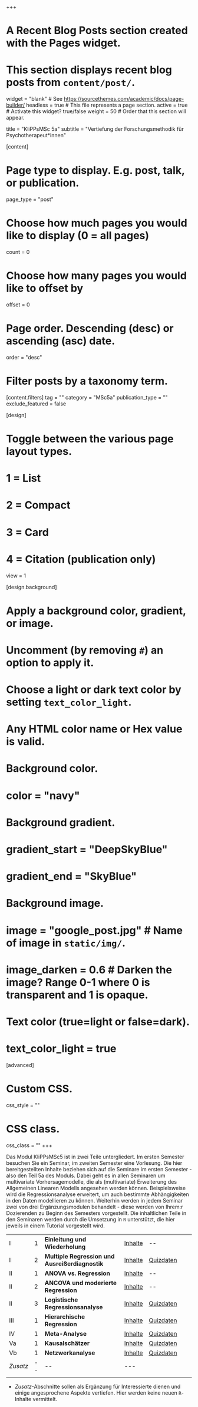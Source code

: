 +++
# A Recent Blog Posts section created with the Pages widget.
# This section displays recent blog posts from `content/post/`.

widget = "blank"  # See https://sourcethemes.com/academic/docs/page-builder/
headless = true  # This file represents a page section.
active = true  # Activate this widget? true/false
weight = 50  # Order that this section will appear.

title = "KliPPsMSc 5a"
subtitle = "Vertiefung der Forschungsmethodik für Psychotherapeut*innen"

[content]
  # Page type to display. E.g. post, talk, or publication.
  page_type = "post"

  # Choose how much pages you would like to display (0 = all pages)
  count = 0

  # Choose how many pages you would like to offset by
  offset = 0

  # Page order. Descending (desc) or ascending (asc) date.
  order = "desc"

  # Filter posts by a taxonomy term.
  [content.filters]
    tag = ""
    category = "MSc5a"
    publication_type = ""
    exclude_featured = false

[design]
  # Toggle between the various page layout types.
  #   1 = List
  #   2 = Compact
  #   3 = Card
  #   4 = Citation (publication only)
  view = 1

[design.background]
  # Apply a background color, gradient, or image.
  #   Uncomment (by removing `#`) an option to apply it.
  #   Choose a light or dark text color by setting `text_color_light`.
  #   Any HTML color name or Hex value is valid.

  # Background color.
  # color = "navy"

  # Background gradient.
  # gradient_start = "DeepSkyBlue"
  # gradient_end = "SkyBlue"

  # Background image.
  # image = "google_post.jpg"  # Name of image in `static/img/`.
  # image_darken = 0.6  # Darken the image? Range 0-1 where 0 is transparent and 1 is opaque.

  # Text color (true=light or false=dark).
  # text_color_light = true  

[advanced]
 # Custom CSS.
 css_style = ""

 # CSS class.
 css_class = ""
+++

<a id="PsyMSc5a"></a>
Das Modul KliPPsMSc5 ist in zwei Teile untergliedert. Im ersten Semester besuchen Sie ein Seminar, im zweiten Semester eine Vorlesung. Die hier bereitgestellten Inhalte beziehen sich auf die Seminare im ersten Semester - also den Teil 5a des Moduls. Dabei geht es in allen Seminaren um multivariate Vorhersagemodelle, die als (multivariate) Erweiterung des Allgemeinen Linearen Modells angesehen werden können. Beispielsweise wird die Regressionsanalyse erweitert, um auch bestimmte Abhängigkeiten in den Daten modellieren zu können. Weiterhin werden in jedem Seminar zwei von drei Ergänzungsmodulen behandelt - diese werden von Ihrem:r Dozierenden zu Beginn des Semesters vorgestellt. Die inhaltlichen Teile in den Seminaren werden durch die Umsetzung in `R` unterstützt, die hier jeweils in einem Tutorial vorgestellt wird.

|  |  |  |  | | | |
| --- | --- | --- | --- | --- | --- | --- |
|  I  | 1 | **Einleitung und Wiederholung** | [Inhalte](/post/einleitung-klipps)  | -- |
|  I  | 2 | **Multiple Regression und Ausreißerdiagnostik** | [Inhalte](/post/regression-aussreisser-klipps)  | [Quizdaten](/post/msc5a-daten/#Block1) |
|  II | 1 | **ANOVA vs. Regression** | [Inhalte](/post/anova-vs-regression)  | -- |
|  II | 2 | **ANCOVA und moderierte Regression** | [Inhalte](/post/ancova-und-moderierte-regression)  | -- |
|  II | 3 | **Logistische Regressionsanalyse** | [Inhalte](/post/logistische-regression-klipps)  | [Quizdaten](/post/msc5a-daten/#Block2) |
| III | 1 | **Hierarchische Regression** | [Inhalte](/post/hlm)  | [Quizdaten](/post/msc5a-daten/#Block3) |
| IV  | 1 | **Meta-Analyse** | [Inhalte](/post/under-construction)  | [Quizdaten](/post/under-construction) |
| Va | 1 | **Kausalschätzer** | [Inhalte](/post/under-construction)  | [Quizdaten](/post/under-construction) |
| Vb | 1 | **Netzwerkanalyse** | [Inhalte](/post/under-construction)  | [Quizdaten](/post/under-construction) |
| *Zusatz* | -- | -- | --- |
|  |  |  |  | | | |




* *Zusatz*-Abschnitte sollen als Ergänzung für Interessierte dienen und einige angesprochene Aspekte vertiefen. Hier werden keine neuen `R`-Inhalte vermittelt.
